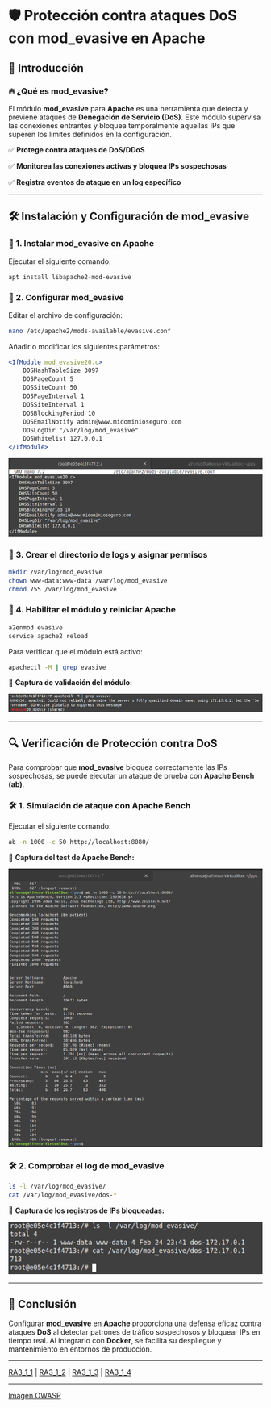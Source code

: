 # 🛡️ Protección contra ataques DoS con mod_evasive en Apache

## 📌 Introducción

### 🔥 ¿Qué es mod_evasive?
El módulo **mod_evasive** para **Apache** es una herramienta que detecta y previene ataques de **Denegación de Servicio (DoS)**. Este módulo supervisa las conexiones entrantes y bloquea temporalmente aquellas IPs que superen los límites definidos en la configuración.

✅ **Protege contra ataques de DoS/DDoS**

✅ **Monitorea las conexiones activas y bloquea IPs sospechosas**

✅ **Registra eventos de ataque en un log específico**

---

## 🛠️ Instalación y Configuración de mod_evasive

### 🔹 1. Instalar mod_evasive en Apache
Ejecutar el siguiente comando:
```bash
apt install libapache2-mod-evasive
```

### 🔹 2. Configurar mod_evasive
Editar el archivo de configuración:
```bash
nano /etc/apache2/mods-available/evasive.conf
```
Añadir o modificar los siguientes parámetros:
```apache
<IfModule mod_evasive20.c>
    DOSHashTableSize 3097
    DOSPageCount 5
    DOSSiteCount 50
    DOSPageInterval 1
    DOSSiteInterval 1
    DOSBlockingPeriod 10
    DOSEmailNotify admin@www.midominioseguro.com
    DOSLogDir "/var/log/mod_evasive"
    DOSWhitelist 127.0.0.1
</IfModule>
```
![confevasive](https://github.com/PPS10711021/RA3/blob/main/RA3/RA3_1/assets/4_DOS/confevasive.png)

### 🔹 3. Crear el directorio de logs y asignar permisos
```bash
mkdir /var/log/mod_evasive
chown www-data:www-data /var/log/mod_evasive
chmod 755 /var/log/mod_evasive
```

### 🔹 4. Habilitar el módulo y reiniciar Apache
```bash
a2enmod evasive
service apache2 reload
```

Para verificar que el módulo está activo:
```bash
apachectl -M | grep evasive
```
📸 **Captura de validación del módulo:**

![grepevasive](https://github.com/PPS10711021/RA3/blob/main/RA3/RA3_1/assets/4_DOS/grepevasive.png)

---

## 🔍 Verificación de Protección contra DoS

Para comprobar que **mod_evasive** bloquea correctamente las IPs sospechosas, se puede ejecutar un ataque de prueba con **Apache Bench (ab)**.

### 🛠️ **1. Simulación de ataque con Apache Bench**
Ejecutar el siguiente comando:
```bash
ab -n 1000 -c 50 http://localhost:8080/
```
📸 **Captura del test de Apache Bench:**

![prueba](https://github.com/PPS10711021/RA3/blob/main/RA3/RA3_1/assets/4_DOS/prueba.png)

### 🛠️ **2. Comprobar el log de mod_evasive**
```bash
ls -l /var/log/mod_evasive/
cat /var/log/mod_evasive/dos-*
```
📸 **Captura de los registros de IPs bloqueadas:**

![logevasive](https://github.com/PPS10711021/RA3/blob/main/RA3/RA3_1/assets/4_DOS/logevasive.png)

---

## 🎯 Conclusión

Configurar **mod_evasive** en **Apache** proporciona una defensa eficaz contra ataques **DoS** al detectar patrones de tráfico sospechosos y bloquear IPs en tiempo real. Al integrarlo con **Docker**, se facilita su despliegue y mantenimiento en entornos de producción.

---

[RA3_1_1](https://github.com/PPS10711021/RA3/edit/main/RA3/RA3_1/RA3_1_1) | 
[RA3_1_2](https://github.com/PPS10711021/RA3/edit/main/RA3/RA3_1/RA3_1_2) | 
[RA3_1_3](https://github.com/PPS10711021/RA3/edit/main/RA3/RA3_1/RA3_1_3) | 
[RA3_1_4](https://github.com/PPS10711021/RA3/edit/main/RA3/RA3_1/RA3_1_4)

---

[Imagen OWASP](https://hub.docker.com/layers/pps10711021/pps_docker/owasp/images/sha256-9e2068c855c5265813e2e1243454707a58c832b1b65dcc8e1ceb2a31ccddb504)
